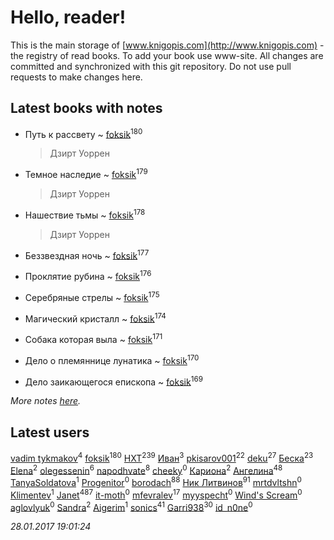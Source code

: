 # Hello, reader!
This is the main storage of [www.knigopis.com](http://www.knigopis.com) - the registry of read books.
To add your book use www-site. All changes are committed and synchronized with this git repository.
Do not use pull requests to make changes here.


## Latest books with notes
* Путь к рассвету ~ [foksik](users/173/1734575-vkontakte)<sup>180</sup>
    > Дзирт Уоррен

* Темное наследие ~ [foksik](users/173/1734575-vkontakte)<sup>179</sup>
    > Дзирт Уоррен

* Нашествие тьмы ~ [foksik](users/173/1734575-vkontakte)<sup>178</sup>
    > Дзирт Уоррен

* Беззвездная ночь ~ [foksik](users/173/1734575-vkontakte)<sup>177</sup>

* Проклятие рубина ~ [foksik](users/173/1734575-vkontakte)<sup>176</sup>

* Серебряные стрелы ~ [foksik](users/173/1734575-vkontakte)<sup>175</sup>

* Магический кристалл ~ [foksik](users/173/1734575-vkontakte)<sup>174</sup>

* Собака которая выла ~ [foksik](users/173/1734575-vkontakte)<sup>171</sup>

* Дело о племяннице лунатика ~ [foksik](users/173/1734575-vkontakte)<sup>170</sup>

* Дело заикающегося епископа ~ [foksik](users/173/1734575-vkontakte)<sup>169</sup>


_More notes [here](latest_books_with_notes.md)._


## Latest users
[vadim tykmakov](users/166/16680343937491159654-mailru)<sup>4</sup> 
[foksik](users/173/1734575-vkontakte)<sup>180</sup> 
[HXT](users/100/100002563462782-facebook)<sup>239</sup> 
[Иван](users/111/111223381196748176136-google)<sup>3</sup> 
[pkisarov001](users/311/311057796-yandex)<sup>22</sup> 
[deku](users/384/384194935-vkontakte)<sup>27</sup> 
[Беска](users/157/1577468-vkontakte)<sup>23</sup> 
[Elena](users/459/459594264-yandex)<sup>2</sup> 
[olegessenin](users/390/3901448-vkontakte)<sup>6</sup> 
[napodhvate](users/585/585811540906733201-mailru)<sup>8</sup> 
[cheeky](users/100/100000019595884-facebook)<sup>0</sup> 
[Кариона](users/401/401225211-vkontakte)<sup>2</sup> 
[Ангелина](users/837/83788782-vkontakte)<sup>48</sup> 
[TanyaSoldatova](users/140/140832989-vkontakte)<sup>1</sup> 
[Progenitor](users/310/310433527-vkontakte)<sup>0</sup> 
[borodach](users/157/15706320-vkontakte)<sup>88</sup> 
[Ник Литвинов](users/241/241974816-vkontakte)<sup>91</sup> 
[mrtdvltshn](users/291/29152388-vkontakte)<sup>0</sup> 
[Klimentev](users/104/104202610850481913650-google)<sup>1</sup> 
[Janet](users/205/20565064-vkontakte)<sup>487</sup> 
[it-moth](users/100/100001185091151-facebook)<sup>0</sup> 
[mfevralev](users/140/140966150-vkontakte)<sup>17</sup> 
[myyspecht](users/321/3211454-vkontakte)<sup>0</sup> 
[Wind's Scream](users/290/29027836-vkontakte)<sup>0</sup> 
[aglovlyuk](users/815/8156510-vkontakte)<sup>0</sup> 
[Sandra](users/242/242184576223760-facebook)<sup>2</sup> 
[Aigerim](users/157/157708568-vkontakte)<sup>1</sup> 
[sonics](users/588/5880221-vkontakte)<sup>41</sup> 
[Garri938](users/114/114389869162010721507-google)<sup>30</sup> 
[id_n0ne](users/182/18203635-vkontakte)<sup>0</sup> 


_28.01.2017 19:01:24_
